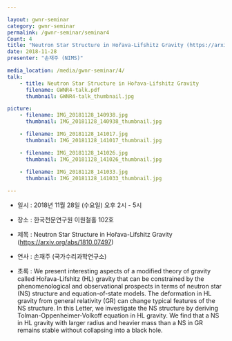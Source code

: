 ```yaml
---

layout: gwnr-seminar
category: gwnr-seminar
permalink: /gwnr-seminar/seminar4
Count: 4
title: "Neutron Star Structure in Hořava-Lifshitz Gravity (https://arxiv.org/abs/1810.07497)"
date: 2018-11-28
presenter: "손재주 (NIMS)"

media_location: /media/gwnr-seminar/4/
talk: 
    - title: Neutron Star Structure in Hořava-Lifshitz Gravity
      filename: GWNR4-talk.pdf
      thumbnail: GWNR4-talk_thumbnail.jpg

picture:
    - filename: IMG_20181128_140938.jpg
      thumbnail: IMG_20181128_140938_thumbnail.jpg

    - filename: IMG_20181128_141017.jpg
      thumbnail: IMG_20181128_141017_thumbnail.jpg

    - filename: IMG_20181128_141026.jpg
      thumbnail: IMG_20181128_141026_thumbnail.jpg
      
    - filename: IMG_20181128_141033.jpg
      thumbnail: IMG_20181128_141033_thumbnail.jpg

---
```


* 일시 : 2018년 11월 28일 (수요일) 오후 2시 - 5시

* 장소 : 한국천문연구원 이원철홀 102호

* 제목 : Neutron Star Structure in Hořava-Lifshitz Gravity (https://arxiv.org/abs/1810.07497)

* 연사 : 손재주 (국가수리과학연구소)

* 초록 : We present interesting aspects of a modified theory of gravity called Hořava-Lifshitz (HL) gravity that can be constrained by the phenomenological and observational prospects in terms of neutron star (NS) structure and equation-of-state models. The deformation in HL gravity from general relativity (GR) can change typical features of the NS structure. In this Letter, we investigate the NS structure by deriving Tolman-Oppenheimer-Volkoff equation in HL gravity. We find that a NS in HL gravity with larger radius and heavier mass than a NS in GR remains stable without collapsing into a black hole.